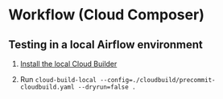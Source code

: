 # Workflow (Cloud Composer)

## Testing in a local Airflow environment

1. [Install the local Cloud
   Builder](https://cloud.google.com/build/docs/build-debug-locally)
   
1. Run
   `cloud-build-local --config=./cloudbuild/precommit-cloudbuild.yaml --dryrun=false .`
